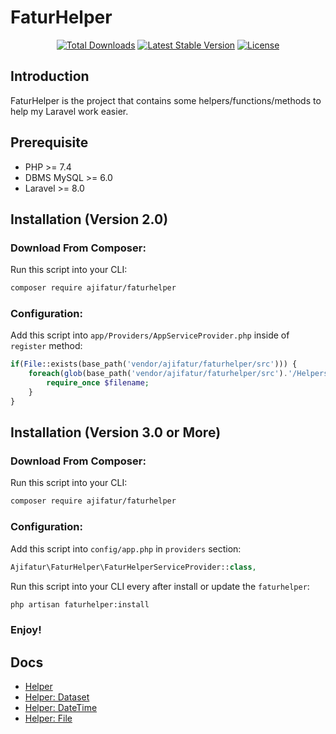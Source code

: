 # FaturHelper

<p align="center">
  <a href="https://packagist.org/packages/ajifatur/faturhelper"><img src="https://poser.pugx.org/ajifatur/faturhelper/d/total.svg" alt="Total Downloads"></a>
  <a href="https://packagist.org/packages/ajifatur/faturhelper"><img src="https://poser.pugx.org/ajifatur/faturhelper/v/stable.svg" alt="Latest Stable Version"></a>
  <a href="https://packagist.org/packages/ajifatur/faturhelper"><img src="https://poser.pugx.org/ajifatur/faturhelper/license.svg" alt="License"></a>
</p>


## Introduction

FaturHelper is the project that contains some helpers/functions/methods to help my Laravel work easier.

## Prerequisite
- PHP >= 7.4
- DBMS MySQL >= 6.0
- Laravel >= 8.0

## Installation (Version 2.0)

### Download From Composer:

Run this script into your CLI:

```sh
composer require ajifatur/faturhelper
```

### Configuration:

Add this script into `app/Providers/AppServiceProvider.php` inside of `register` method:

``` php
if(File::exists(base_path('vendor/ajifatur/faturhelper/src'))) {
    foreach(glob(base_path('vendor/ajifatur/faturhelper/src').'/Helpers/*.php') as $filename) {
        require_once $filename;
    }
}
```

## Installation (Version 3.0 or More)

### Download From Composer:

Run this script into your CLI:

```sh
composer require ajifatur/faturhelper
```

### Configuration:

Add this script into `config/app.php` in `providers` section:

``` php
Ajifatur\FaturHelper\FaturHelperServiceProvider::class,
```

Run this script into your CLI every after install or update the `faturhelper`:

```sh
php artisan faturhelper:install
```

### Enjoy!

## Docs
- [Helper](https://github.com/ajifatur/faturhelper/blob/master/readme/Helper.md)
- [Helper: Dataset](https://github.com/ajifatur/faturhelper/blob/master/readme/Dataset.md)
- [Helper: DateTime](https://github.com/ajifatur/faturhelper/blob/master/readme/DateTime.md)
- [Helper: File](https://github.com/ajifatur/faturhelper/blob/master/readme/File.md)
